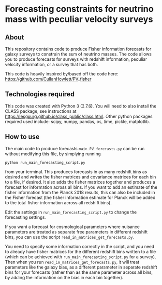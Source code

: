 # Forecasting constraints for neutrino mass with peculiar velocity surveys

## About
This repository contains code to produce Fisher information forecasts for galaxy surveys to constrain the sum of neutrino masses. The code allows you to produce forecasts for surveys with redshift information, peculiar velocity information, or a survey that has both.

This code is heavily inspired by/based off the code here: https://github.com/CullanHowlett/PV_fisher

## Technologies required

This code was created with Python 3 (3.7.6). You will need to also install the CLASS package, see instructions at https://lesgourg.github.io/class_public/class.html.
Other python packages required used include: scipy, numpy, pandas, os, time, pickle, matplotlib.

## How to use 

The main code to produce forecasts ```main_PV_forecasts.py``` can be run without modifying this file, by simplying running
``` 
python run_main_forecasting_script.py
```
from your terminal. This produces forecasts in as many redshift bins as desired and writes the fisher matrices and covariance matrices for each bin to a file, if desired. It also 
adds the fisher matrices together and produces a forecast for information across all bins. If you want to add an estimate of the fisher information from the Planck 2018 results, this can also be included in the Fisher forecast (the fisher information estimate for Planck will be added to the total fisher information across all redshift bins).

Edit the settings in ```run_main_forecasting_script.py``` to change the forecasting settings.

If you want a forecast for cosmological parameters where nuisance parameters are treated as separate free parameters in different redshift bins, you can use the script
```read_in_matrices_get_forecasts.py```.

You need to specify some information correctly in the script, and you need to already have fisher matrices for the different redshift bins written to a file (which can be achieved with ```run_main_forecasting_script.py``` for a survey). Then when you run ```read_in_matrices_get_forecasts.py```, it will treat parameters like the galaxy bias, as a different parameter in separate redshift bins for your forecasts (rather than as the same parameter across all bins, by adding the information on the bias in each bin together).



